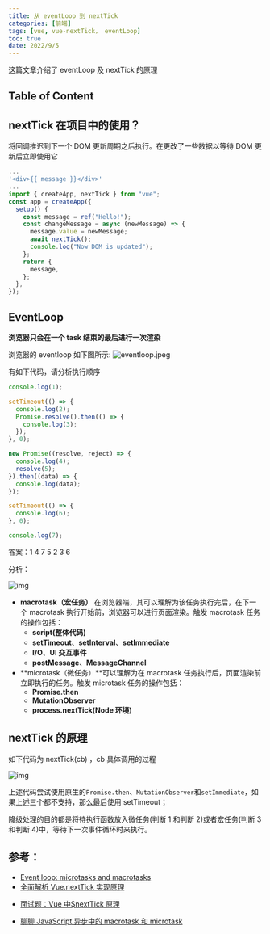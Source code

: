 ```yaml
---
title: 从 eventLoop 到 nextTick
categories: [前端]
tags: [vue, vue-nextTick， eventLoop]
toc: true
date: 2022/9/5
---
```


这篇文章介绍了 eventLoop 及 nextTick 的原理

<!-- more -->

## Table of Content

## nextTick 在项目中的使用？

将回调推迟到下一个 DOM 更新周期之后执行。在更改了一些数据以等待 DOM 更新后立即使用它

```jsx
...
'<div>{{ message }}</div>'
...
import { createApp, nextTick } from "vue";
const app = createApp({
  setup() {
    const message = ref("Hello!");
    const changeMessage = async (newMessage) => {
      message.value = newMessage;
      await nextTick();
      console.log("Now DOM is updated");
    };
    return {
      message,
    };
  },
});
```

## EventLoop

**浏览器只会在一个 task 结束的最后进行一次渲染**

浏览器的 eventloop 如下图所示:
![eventloop.jpeg](http://serial.limiaomiao.site:8089/public/uploads/eventloop-20220905101300156.jpeg)

有如下代码，请分析执行顺序

```js
console.log(1);

setTimeout(() => {
  console.log(2);
  Promise.resolve().then(() => {
    console.log(3);
  });
}, 0);

new Promise((resolve, reject) => {
  console.log(4);
  resolve(5);
}).then((data) => {
  console.log(data);
});

setTimeout(() => {
  console.log(6);
}, 0);

console.log(7);
```

答案：1 4 7 5 2 3 6

分析：

![img](http://serial.limiaomiao.site:8089/public/uploads/408483-20190913122454767-2038890726-20220905155941199.png)

- **macrotask（宏任务）** 在浏览器端，其可以理解为该任务执行完后，在下一个 macrotask 执行开始前，浏览器可以进行页面渲染。触发 macrotask 任务的操作包括：
  - **script(整体代码)**
  - **setTimeout**、**setInterval**、**setImmediate**
  - **I/O**、**UI 交互事件**
  - **postMessage**、**MessageChannel**
- **microtask（微任务）**可以理解为在 macrotask 任务执行后，页面渲染前立即执行的任务。触发 microtask 任务的操作包括：
  - **Promise.then**
  - **MutationObserver**
  - **process.nextTick(Node 环境)**

## nextTick 的原理

如下代码为 nextTick(cb) ，cb 具体调用的过程

![img](http://serial.limiaomiao.site:8089/public/uploads/1620.png)

上述代码尝试使用原生的`Promise.then`、`MutationObserver`和`setImmediate`，如果上述三个都不支持，那么最后使用 setTimeout；

降级处理的目的都是将待执行函数放入微任务(判断 1 和判断 2)或者宏任务(判断 3 和判断 4)中，等待下一次事件循环时来执行。

## 参考：

- [Event loop: microtasks and macrotasks](https://javascript.info/event-loop)
- [全面解析 Vue.nextTick 实现原理](https://juejin.cn/post/6844903590293684231#heading-3)

* [面试题：Vue 中$nextTick 原理](https://cloud.tencent.com/developer/article/1633546)

* [聊聊 JavaScript 异步中的 macrotask 和 microtask](https://www.cnblogs.com/wonyun/p/11510848.html)
